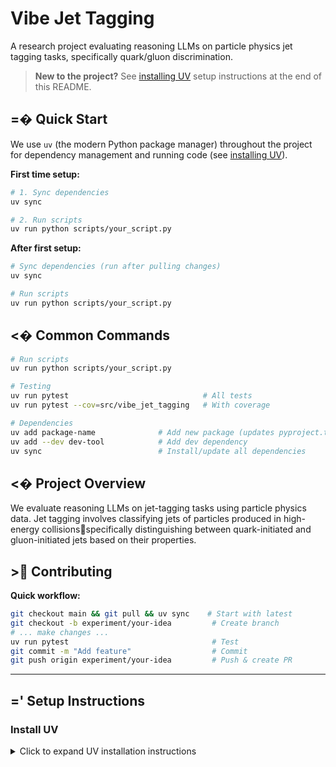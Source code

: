 # Vibe Jet Tagging

A research project evaluating reasoning LLMs on particle physics jet tagging tasks, specifically quark/gluon discrimination.

> **New to the project?** See [installing UV](#install-uv) setup instructions at the end of this README.

## =� Quick Start

We use `uv` (the modern Python package manager) throughout the project for dependency management and running code (see [installing UV](#install-uv)).

**First time setup:**
```bash
# 1. Sync dependencies
uv sync

# 2. Run scripts
uv run python scripts/your_script.py
```

**After first setup:**
```bash
# Sync dependencies (run after pulling changes)
uv sync

# Run scripts
uv run python scripts/your_script.py
```

## <� Common Commands

```bash
# Run scripts
uv run python scripts/your_script.py

# Testing
uv run pytest                              # All tests
uv run pytest --cov=src/vibe_jet_tagging   # With coverage

# Dependencies
uv add package-name              # Add new package (updates pyproject.toml)
uv add --dev dev-tool            # Add dev dependency
uv sync                          # Install/update all dependencies
```

## <� Project Overview

We evaluate reasoning LLMs on jet-tagging tasks using particle physics data. Jet tagging involves classifying jets of particles produced in high-energy collisionsspecifically distinguishing between quark-initiated and gluon-initiated jets based on their properties.

## > Contributing

**Quick workflow:**
```bash
git checkout main && git pull && uv sync    # Start with latest
git checkout -b experiment/your-idea         # Create branch
# ... make changes ...
uv run pytest                                # Test
git commit -m "Add feature"                  # Commit
git push origin experiment/your-idea         # Push & create PR
```

---

## =' Setup Instructions

### Install UV

<details>
<summary>Click to expand UV installation instructions</summary>

```bash
# Mac/Linux
curl -LsSf https://astral.sh/uv/install.sh | sh

# Windows (PowerShell)
powershell -c "irm https://astral.sh/uv/install.ps1 | iex"

# Restart your terminal or run:
source $HOME/.local/bin/env
```

Then clone and setup:
```bash
git clone https://github.com/yourusername/vibe-jet-tagging.git
cd vibe-jet-tagging
uv sync
```

</details>
